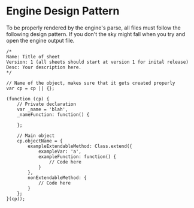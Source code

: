 Engine Design Pattern
=============

To be properly rendered by the engine's parse, all files must follow the following design pattern. If you don't the sky might fall when you try and open the engine output file.

    /*
    Name: Title of sheet
    Version: 1 (all sheets should start at version 1 for inital release)
    Desc: Your description here.
    */

    // Name of the object, makes sure that it gets created properly
    var cp = cp || {};

    (function (cp) {
        // Private declaration
        var _name = 'blah',
        _nameFunction: function() {

        };

        // Main object
        cp.objectName = {
            exampleExtendableMethod: Class.extend({
                exampleVar: 'a',
                exampleFunction: function() {
                    // Code here
                }
            },
            nonExtendableMethod: {
                // Code here
            }
        };
    }(cp));